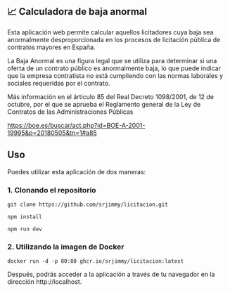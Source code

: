 ## 📈 Calculadora de baja anormal

Esta aplicación web permite calcular aquellos licitadores cuya
baja sea anormalmente desproporcionada en los procesos de licitación
pública de contratos mayores en España.

La Baja Anormal es una figura legal que se utiliza para determinar
si una oferta de un contrato público es anormalmente baja, lo que
puede indicar que la empresa contratista no está cumpliendo con
las normas laborales y sociales requeridas por el contrato.

Más información en el árticulo 85 del Real Decreto 1098/2001,
de 12 de octubre, por el que se aprueba el Reglamento general
de la Ley de Contratos de las Administraciones Públicas

https://boe.es/buscar/act.php?id=BOE-A-2001-19995&p=20180505&tn=1#a85

## Uso

Puedes utilizar esta aplicación de dos maneras:

### 1. Clonando el repositorio

~~~shell
git clone https://github.com/srjimmy/licitacion.git

npm install

npm run dev
~~~

### 2. Utilizando la imagen de Docker

~~~
docker run -d -p 80:80 ghcr.io/srjimmy/licitacion:latest
~~~

Después, podrás acceder a la aplicación a través de tu navegador en la dirección http://localhost.
